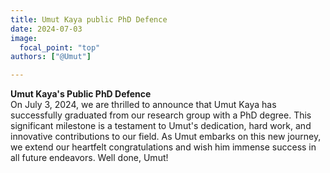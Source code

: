 ```yaml
---
title: Umut Kaya public PhD Defence 
date: 2024-07-03
image:
  focal_point: "top"
authors: ["@Umut"]

---
```

<b>Umut Kaya's Public PhD Defence</b><br>
On July 3, 2024, we are thrilled to announce that Umut Kaya has successfully graduated from our research group with a PhD degree. This significant milestone is a testament to Umut's dedication, hard work, and innovative contributions to our field. As Umut embarks on this new journey, we extend our heartfelt congratulations and wish him immense success in all future endeavors. Well done, Umut!

<!--more-->
